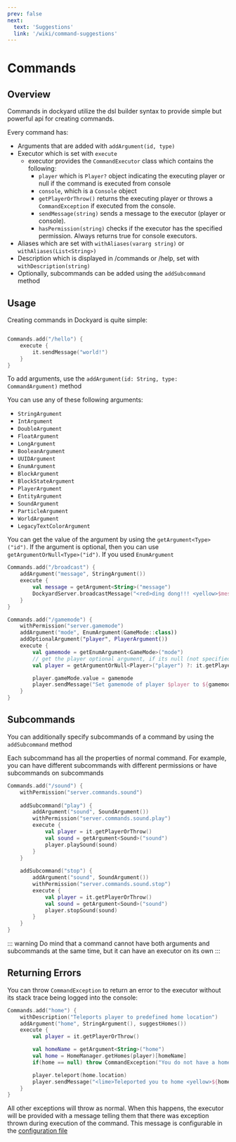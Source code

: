 ```yaml
---
prev: false
next:
  text: 'Suggestions'
  link: '/wiki/command-suggestions'
---
```


# Commands

## Overview

Commands in dockyard utilize the dsl builder syntax to provide simple but powerful api for creating commands.

Every command has:
- Arguments that are added with `addArgument(id, type)`
- Executor which is set with `execute`
  - executor provides the `CommandExecutor` class which contains the following:
    - `player` which is `Player?` object indicating the executing player or null if the command is executed from console
    - `console`, which is a `Console` object
    - `getPlayerOrThrow()` returns the executing player or throws a `CommandException` if executed from the console.
    - `sendMessage(string)` sends a message to the executor (player or console).
    - `hasPermission(string)` checks if the executor has the specified permission. Always returns true for console executors.
- Aliases which are set with `withAliases(vararg string)` or `withAliases(List<String>)`
- Description which is displayed in /commands or /help, set with `withDescription(string)`
- Optionally, subcommands can be added using the `addSubcommand` method

## Usage

Creating commands in Dockyard is quite simple:

```kotlin

Commands.add("/hello") {
    execute {
        it.sendMessage("world!")
    }
}
```

To add arguments, use the `addArgument(id: String, type: CommandArgument)` method

You can use any of these following arguments:
- `StringArgument`
- `IntArgument`
- `DoubleArgument`
- `FloatArgument`
- `LongArgument`
- `BooleanArgument`
- `UUIDArgument`
- `EnumArgument`
- `BlockArgument`
- `BlockStateArgument`
- `PlayerArgument`
- `EntityArgument`
- `SoundArgument`
- `ParticleArgument`
- `WorldArgument`
- `LegacyTextColorArgument`

You can get the value of the argument by using the `getArgument<Type>("id")`. If the argument is optional, then you can use `getArgumentOrNull<Type>("id")`. If you used `EnumArgument`

```kotlin
Commands.add("/broadcast") {
    addArgument("message", StringArgument())
    execute {
        val message = getArgument<String>("message")
        DockyardServer.broadcastMessage("<red>ding dong!!! <yellow>$message")
    }
}
```

```kotlin
Commands.add("/gamemode") {
    withPermission("server.gamemode")
    addArgument("mode", EnumArgument(GameMode::class))
    addOptionalArgument("player", PlayerArgument())
    execute {
        val gamemode = getEnumArgument<GameMode>("mode")
        // get the player optional argument, if its null (not specified by player), then default to the executor
        val player = getArgumentOrNull<Player>("player") ?: it.getPlayerOrThrow()

        player.gameMode.value = gamemode
        player.sendMessage("Set gamemode of player $player to ${gamemode.name}")
    }
}
```

## Subcommands

You can additionally specify subcommands of a command by using the `addSubcommand` method

Each subcommand has all the properties of normal command. For example, you can have different subcommands with different permissions or have subcommands on subcommands

```kotlin
Commands.add("/sound") {
    withPermission("server.commands.sound")
  
    addSubcommand("play") {
        addArgument("sound", SoundArgument())
        withPermission("server.commands.sound.play")
        execute {
            val player = it.getPlayerOrThrow()
            val sound = getArgument<Sound>("sound")
            player.playSound(sound)
        }
    }
  
    addSubcommand("stop") {
        addArgument("sound", SoundArgument())
        withPermission("server.commands.sound.stop")
        execute {
            val player = it.getPlayerOrThrow()
            val sound = getArgument<Sound>("sound")
            player.stopSound(sound)
        }
    }
}
```

::: warning
Do mind that a command cannot have both arguments and subcommands at the same time, but it can have an executor on its own
:::

## Returning Errors

You can throw `CommandException` to return an error to the executor without its stack trace being logged into the console:

```kotlin
Commands.add("home") {
    withDescription("Teleports player to predefined home location")
    addArgument("home", StringArgument(), suggestHomes())
    execute {
        val player = it.getPlayerOrThrow()

        val homeName = getArgument<String>("home")
        val home = HomeManager.getHomes(player)[homeName]
        if(home == null) throw CommandException("You do not have a home named $homeName!")

        player.teleport(home.location)
        player.sendMessage("<lime>Teleported you to home <yellow>${home.name}<lime>!")
    }
}
```

All other exceptions will throw as normal. When this happens, the executor will be provided with a message telling them that there was exception thrown during execution of the command. This message is configurable in the [configuration file](configuration-file)
